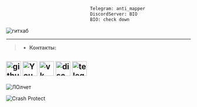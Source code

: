 ```python
                                                                           
                                Telegram: anti_mapper
                                DiscordServer: BIO
                                BIO: check down

```
![гитхаб](https://github-readme-stats.vercel.app/api?username=deanoner&show_icons=true&theme=radical)


---
>- **Контакты:**

[<img src='https://cdn.jsdelivr.net/npm/simple-icons@3.0.1/icons/github.svg' alt='github' height='40'>](https://github.com/deanoner)  [<img src='https://cdn.jsdelivr.net/npm/simple-icons@3.0.1/icons/youtube.svg' alt='YouTube' height='40'>](https://www.youtube.com/channel/UCVfokVmGsHVSdyQCL_hGJ_A)  [<img src='https://cdn.jsdelivr.net/npm/simple-icons@3.0.1/icons/vk.svg' alt='vk' height='40'>](https://vk.com/antimapper)  [<img src='https://cdn.jsdelivr.net/npm/simple-icons@3.0.1/icons/discord.svg' alt='discord' height='40'>](https://discord.gg/crashprotect)  [<img src='https://cdn.jsdelivr.net/npm/simple-icons@3.0.1/icons/telegram.svg' alt='telegram' height='40'>](https://t.me/anti_mapper)  
---




![ЛОлчет](https://gpvc.arturio.dev/deanoner)  




![Crash Protect](https://media.discordapp.net/attachments/922811496541597706/932302306282708992/n-2vwpZaQdNMQHuuaRUxQONmDBd0jrKiT9TClKYcUvqtHq0o4O5uHd259C4IdWuDXH71OwK7YIcw1707-fcrop64100005a57ffffa5a8-k-c0xffffffff-no-nd-rj.png)
